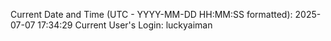 Current Date and Time (UTC - YYYY-MM-DD HH:MM:SS formatted): 2025-07-07 17:34:29
Current User's Login: luckyaiman
